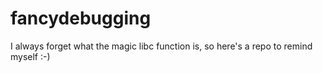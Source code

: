 # fancydebugging
I always forget what the magic libc function is, so here's a repo to remind myself :-)
